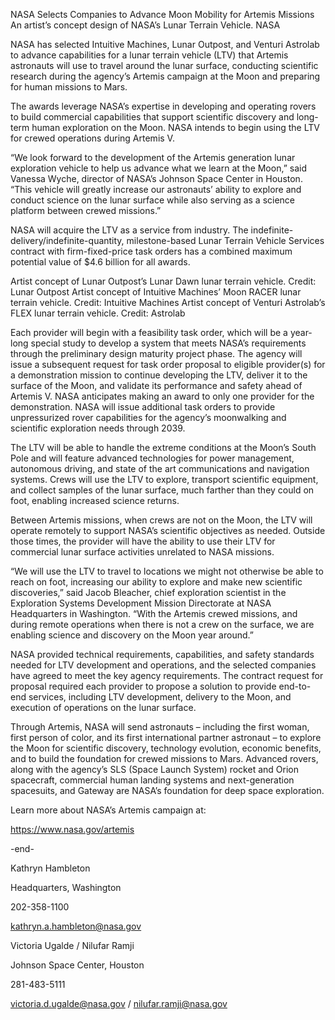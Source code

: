 NASA Selects Companies to Advance Moon Mobility for Artemis Missions 
 An artist’s concept design of NASA’s Lunar Terrain Vehicle. NASA

NASA has selected Intuitive Machines, Lunar Outpost, and Venturi Astrolab to advance capabilities for a lunar terrain vehicle (LTV) that Artemis astronauts will use to travel around the lunar surface, conducting scientific research during the agency’s Artemis campaign at the Moon and preparing for human missions to Mars.

The awards leverage NASA’s expertise in developing and operating rovers to build commercial capabilities that support scientific discovery and long-term human exploration on the Moon. NASA intends to begin using the LTV for crewed operations during Artemis V.

“We look forward to the development of the Artemis generation lunar exploration vehicle to help us advance what we learn at the Moon,” said Vanessa Wyche, director of NASA’s Johnson Space Center in Houston. “This vehicle will greatly increase our astronauts’ ability to explore and conduct science on the lunar surface while also serving as a science platform between crewed missions.”

NASA will acquire the LTV as a service from industry. The indefinite-delivery/indefinite-quantity, milestone-based Lunar Terrain Vehicle Services contract with firm-fixed-price task orders has a combined maximum potential value of $4.6 billion for all awards.

Artist concept of Lunar Outpost’s Lunar Dawn lunar terrain vehicle. Credit: Lunar Outpost Artist concept of Intuitive Machines’ Moon RACER lunar terrain vehicle. Credit: Intuitive Machines Artist concept of Venturi Astrolab’s FLEX lunar terrain vehicle. Credit: Astrolab

Each provider will begin with a feasibility task order, which will be a year-long special study to develop a system that meets NASA’s requirements through the preliminary design maturity project phase. The agency will issue a subsequent request for task order proposal to eligible provider(s) for a demonstration mission to continue developing the LTV, deliver it to the surface of the Moon, and validate its performance and safety ahead of Artemis V. NASA anticipates making an award to only one provider for the demonstration. NASA will issue additional task orders to provide unpressurized rover capabilities for the agency’s moonwalking and scientific exploration needs through 2039.

The LTV will be able to handle the extreme conditions at the Moon’s South Pole and will feature advanced technologies for power management, autonomous driving, and state of the art communications and navigation systems. Crews will use the LTV to explore, transport scientific equipment, and collect samples of the lunar surface, much farther than they could on foot, enabling increased science returns.

Between Artemis missions, when crews are not on the Moon, the LTV will operate remotely to support NASA’s scientific objectives as needed. Outside those times, the provider will have the ability to use their LTV for commercial lunar surface activities unrelated to NASA missions.

“We will use the LTV to travel to locations we might not otherwise be able to reach on foot, increasing our ability to explore and make new scientific discoveries,” said Jacob Bleacher, chief exploration scientist in the Exploration Systems Development Mission Directorate at NASA Headquarters in Washington. “With the Artemis crewed missions, and during remote operations when there is not a crew on the surface, we are enabling science and discovery on the Moon year around.”

NASA provided technical requirements, capabilities, and safety standards needed for LTV development and operations, and the selected companies have agreed to meet the key agency requirements. The contract request for proposal required each provider to propose a solution to provide end-to-end services, including LTV development, delivery to the Moon, and execution of operations on the lunar surface.

Through Artemis, NASA will send astronauts – including the first woman, first person of color, and its first international partner astronaut – to explore the Moon for scientific discovery, technology evolution, economic benefits, and to build the foundation for crewed missions to Mars. Advanced rovers, along with the agency’s SLS (Space Launch System) rocket and Orion spacecraft, commercial human landing systems and next-generation spacesuits, and Gateway are NASA’s foundation for deep space exploration.

Learn more about NASA’s Artemis campaign at:

https://www.nasa.gov/artemis

-end-

Kathryn Hambleton

Headquarters, Washington

202-358-1100

kathryn.a.hambleton@nasa.gov

Victoria Ugalde / Nilufar Ramji

Johnson Space Center, Houston

281-483-5111

victoria.d.ugalde@nasa.gov / nilufar.ramji@nasa.gov